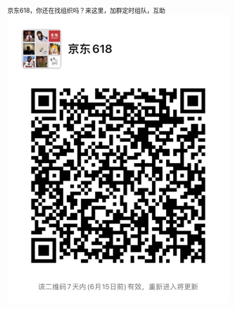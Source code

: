 京东618，你还在找组织吗？来这里，加群定时组队，互助
![](https://raw.githubusercontent.com/wwqhy/jd_618/main/4e4fdf9d7a3eb7bffd570b2da4e33de.jpg)